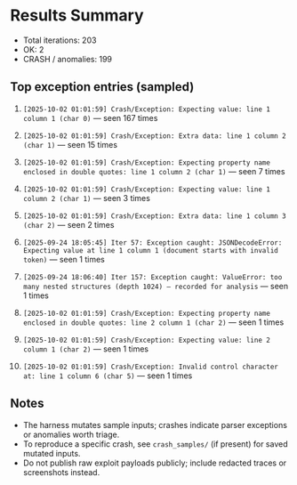 # Results Summary

- Total iterations: 203
- OK: 2
- CRASH / anomalies: 199

## Top exception entries (sampled)

1. `[2025-10-02 01:01:59] Crash/Exception: Expecting value: line 1 column 1 (char 0)` — seen 167 times

2. `[2025-10-02 01:01:59] Crash/Exception: Extra data: line 1 column 2 (char 1)` — seen 15 times

3. `[2025-10-02 01:01:59] Crash/Exception: Expecting property name enclosed in double quotes: line 1 column 2 (char 1)` — seen 7 times

4. `[2025-10-02 01:01:59] Crash/Exception: Expecting value: line 1 column 2 (char 1)` — seen 3 times

5. `[2025-10-02 01:01:59] Crash/Exception: Extra data: line 1 column 3 (char 2)` — seen 2 times

6. `[2025-09-24 18:05:45] Iter 57: Exception caught: JSONDecodeError: Expecting value at line 1 column 1 (document starts with invalid token)` — seen 1 times

7. `[2025-09-24 18:06:40] Iter 157: Exception caught: ValueError: too many nested structures (depth 1024) — recorded for analysis` — seen 1 times

8. `[2025-10-02 01:01:59] Crash/Exception: Expecting property name enclosed in double quotes: line 2 column 1 (char 2)` — seen 1 times

9. `[2025-10-02 01:01:59] Crash/Exception: Expecting value: line 2 column 1 (char 2)` — seen 1 times

10. `[2025-10-02 01:01:59] Crash/Exception: Invalid control character at: line 1 column 6 (char 5)` — seen 1 times

## Notes

- The harness mutates sample inputs; crashes indicate parser exceptions or anomalies worth triage.
- To reproduce a specific crash, see `crash_samples/` (if present) for saved mutated inputs.
- Do not publish raw exploit payloads publicly; include redacted traces or screenshots instead.
